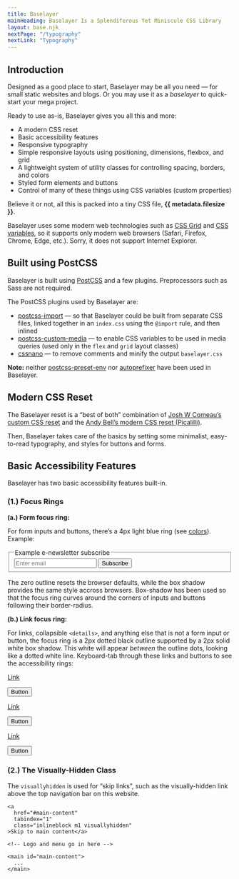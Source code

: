 ```yaml
---
title: Baselayer
mainHeading: Baselayer Is a Splendiferous Yet Miniscule CSS Library
layout: base.njk
nextPage: "/typography"
nextLink: "Typography"
---
```


## Introduction

Designed as a good place to start, Baselayer may be all you need — for small static websites and blogs. Or you may use it as a _baselayer_ to quick-start your mega project.

Ready to use as-is, Baselayer gives you all this and more:

* A modern CSS reset
* Basic accessibility features
* Responsive typography
* Simple responsive layouts using positioning, dimensions, flexbox, and grid
* A lightweight system of utility classes for controlling spacing, borders, and colors
* Styled form elements and buttons
* Control of many of these things using CSS variables (custom properties)

Believe it or not, all this is packed into a tiny CSS file, **{{ metadata.filesize }}**.

Baselayer uses some modern web technologies such as [CSS Grid](https://caniuse.com/?search=grid) and [CSS variables](https://caniuse.com/?search=variables), so it supports only modern web browsers (Safari, Firefox, Chrome, Edge, etc.). Sorry, it does not support Internet Explorer.

## Built using PostCSS

Baselayer is built using [PostCSS](https://postcss.org) and a few plugins. Preprocessors such as Sass are not required.

The PostCSS plugins used by Baselayer are:

* [postcss-import](https://github.com/postcss/postcss-import) — so that Baselayer could be built from separate CSS files, linked together in an `index.css` using the `@import` rule, and then inlined
* [postcss-custom-media](https://npm.devtool.tech/postcss-custom-media) — to enable CSS variables to be used in media queries (used only in the `flex` and `grid` layout classes)
* [cssnano](https://cssnano.co) — to remove comments and minify the output `baselayer.css`

**Note:** neither [postcss-preset-env](https://preset-env.cssdb.org) nor [autoprefixer](https://github.com/postcss/autoprefixer) have been used in Baselayer.

## Modern CSS Reset

The Baselayer reset is a “best of both” combination of [Josh W Comeau’s custom CSS reset](https://www.joshwcomeau.com/css/custom-css-reset/) and the [Andy Bell’s modern CSS reset (Picalilli)](https://piccalil.li/blog/a-modern-css-reset/).

Then, Baselayer takes care of the basics by setting some minimalist, easy-to-read typography, and styles for buttons and forms.

## Basic Accessibility Features

Baselayer has two basic accessibility features built-in.

### (1.) Focus Rings

**(a.) Form focus ring:**

For form inputs and buttons, there’s a 4px light blue ring (see [colors](/colors)). Example:

<form>
  <fieldset class="flex">
    <legend>Example e-newsletter subscribe</legend>
    <input class="w100%" type="email" id="example-input-email" placeholder="Enter email">
    <input type="submit" name="submit" value="Subscribe">
  </fieldset>
</form>

The zero outline resets the browser defaults, while the box shadow provides the same style accross browsers. Box-shadow has been used so that the focus ring curves around the corners of inputs and buttons following their border-radius.

**(b.) Link focus ring:**

For links, collapsible `<details>`, and anything else that is not a form input or button, the focus ring is a 2px dotted black outline supported by a 2px solid white box shadow. This white will appear _between_ the outline dots, looking like a dotted white line. Keyboard-tab through these links and buttons to see the accessibility rings:

<div class="mt2 b1 b600 sm:grid3cols">
  <div class="p3 flex flexcolumn flexcenter flexmiddle">
  <p><a href="/#">Link</a></p>
  <p><button type="button">Button</button></p>
  </div>
  <div class="p3 flex flexcolumn flexcenter flexmiddle bgblue bg700">
  <p><a class="tblue bblue h:b300 t200 h:t300" href="/#">Link</a></p>
  <p><button class="b1 bwhite h:bwhite" type="button">Button</button></p>
  </div>
  <div class="p3 flex flexcolumn flexcenter flexmiddle bgblack">
  <p><a class="tblue t200 h:t300" href="/#">Link</a></p>
  <p><button type="button">Button</button></p>
  </div>
</div>

### (2.) The Visually-Hidden Class

The `visuallyhidden` is used for “skip links”, such as the visually-hidden link above the top navigation bar on this website.

```
<a 
  href="#main-content"
  tabindex="1"
  class="inlineblock m1 visuallyhidden"
>Skip to main content</a>

<!-- Logo and menu go in here -->

<main id="main-content">
  ...
</main>
```